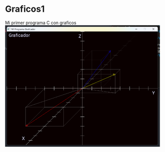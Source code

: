 # Graficos1
Mi primer programa C con graficos
![alt text](https://raw.githubusercontent.com/WisaacSoftwares/Graficos1/master/Screenshots/Preview3.png?raw=true "Screenshot del programa")